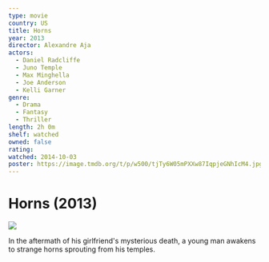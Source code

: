 ```yaml
---
type: movie
country: US
title: Horns
year: 2013
director: Alexandre Aja
actors:
  - Daniel Radcliffe
  - Juno Temple
  - Max Minghella
  - Joe Anderson
  - Kelli Garner
genre:
  - Drama
  - Fantasy
  - Thriller
length: 2h 0m
shelf: watched
owned: false
rating:
watched: 2014-10-03
poster: https://image.tmdb.org/t/p/w500/tjTy6W05mPXXw87IqpjeGNhIcM4.jpg
---
```


# Horns (2013)

![](https://image.tmdb.org/t/p/w500/tjTy6W05mPXXw87IqpjeGNhIcM4.jpg)

In the aftermath of his girlfriend's mysterious death, a young man awakens to strange horns sprouting from his temples.